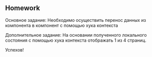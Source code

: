## Homework

Основное задание: Необходимо осуществить перенос данных из компонента в компонент с помощью хука контекста

Дополнительное задание: На основании полученного локального состояния с помощью хука контекста отображать 1 из 4 страниц.

Успехов!
